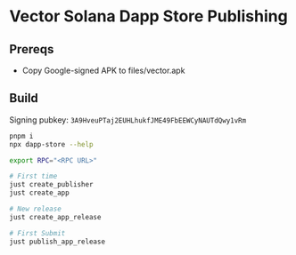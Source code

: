# Vector Solana Dapp Store Publishing

## Prereqs

- Copy Google-signed APK to files/vector.apk

## Build

Signing pubkey: `3A9HveuPTaj2EUHLhukfJME49FbEEWCyNAUTdQwy1vRm`

```sh
pnpm i
npx dapp-store --help

export RPC="<RPC URL>"

# First time
just create_publisher
just create_app

# New release
just create_app_release

# First Submit
just publish_app_release
```
